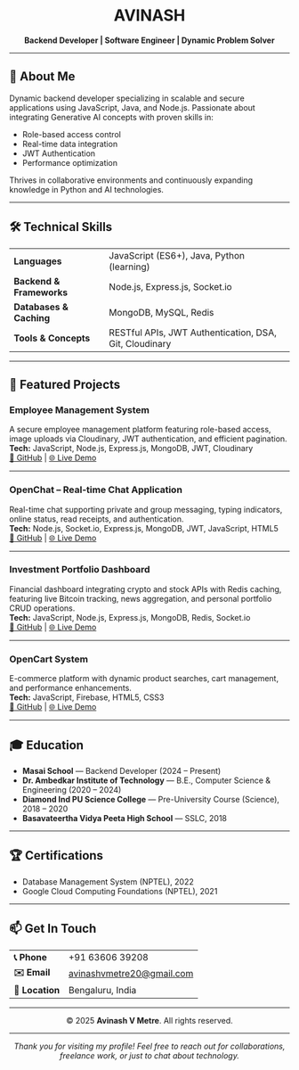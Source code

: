 <!--
README.md - Modern Portfolio for Avinash V Metre
-->

<h1 align="center">AVINASH</h1>
<p align="center">
  <strong>Backend Developer | Software Engineer | Dynamic Problem Solver</strong>
</p>

<p align="center">
  <a href="https://avinashvmetre20.netlify.app/" target="_blank" rel="noopener noreferrer">
  </a>
 
  
  <a href="https://www.linkedin.com/in/avinashvmetre20/" target="_blank" rel="noopener noreferrer">
  </a>
</p>

---

## 👋 About Me

Dynamic backend developer specializing in scalable and secure applications using JavaScript, Java, and Node.js. Passionate about integrating Generative AI concepts with proven skills in:

- Role-based access control
- Real-time data integration
- JWT Authentication
- Performance optimization

Thrives in collaborative environments and continuously expanding knowledge in Python and AI technologies.

---

## 🛠️ Technical Skills

<table>
  <tr>
    <td><strong>Languages</strong></td>
    <td>JavaScript (ES6+), Java, Python (learning)</td>
  </tr>
  <tr>
    <td><strong>Backend & Frameworks</strong></td>
    <td>Node.js, Express.js, Socket.io</td>
  </tr>
  <tr>
    <td><strong>Databases & Caching</strong></td>
    <td>MongoDB, MySQL, Redis</td>
  </tr>
  <tr>
    <td><strong>Tools & Concepts</strong></td>
    <td>RESTful APIs, JWT Authentication, DSA, Git, Cloudinary</td>
  </tr>
</table>

---

## 🚀 Featured Projects

### Employee Management System    
A secure employee management platform featuring role-based access, image uploads via Cloudinary, JWT authentication, and efficient pagination.  
**Tech:** JavaScript, Node.js, Express.js, MongoDB, JWT, Cloudinary  
[🔗 GitHub](https://github.com/Avinashvmetre20/Employee-management-syatem) | [🌐 Live Demo](https://employeem.netlify.app/)

---

### OpenChat – Real-time Chat Application  
Real-time chat supporting private and group messaging, typing indicators, online status, read receipts, and authentication.  
**Tech:** Node.js, Socket.io, Express.js, MongoDB, JWT, JavaScript, HTML5  
[🔗 GitHub](https://github.com/Avinashvmetre20/OpenChat) | [🌐 Live Demo](https://openchat-5ft3.onrender.com/)

---

### Investment Portfolio Dashboard  
Financial dashboard integrating crypto and stock APIs with Redis caching, featuring live Bitcoin tracking, news aggregation, and personal portfolio CRUD operations.  
**Tech:** JavaScript, Node.js, Express.js, MongoDB, Redis, Socket.io  
[🔗 GitHub](https://github.com/Avinashvmetre20/B43_WEB_197_Web-Project-192) | [🌐 Live Demo](https://b43-web-197-web-project-192.onrender.com/)

---

### OpenCart System  
E-commerce platform with dynamic product searches, cart management, and performance enhancements.  
**Tech:** JavaScript, Firebase, HTML5, CSS3  
[🔗 GitHub](https://github.com/Avinashvmetre20/eCart) | [🌐 Live Demo](https://opencart1.netlify.app/)

---

## 🎓 Education

- **Masai School** — Backend Developer (2024 – Present)  
- **Dr. Ambedkar Institute of Technology** — B.E., Computer Science & Engineering (2020 – 2024)  
- **Diamond Ind PU Science College** — Pre-University Course (Science), 2018 – 2020  
- **Basavateertha Vidya Peeta High School** — SSLC, 2018  

---

## 🏆 Certifications

- Database Management System (NPTEL), 2022  
- Google Cloud Computing Foundations (NPTEL), 2021  

---

## 📫 Get In Touch

<table>
  <tr>
    <td><strong>📞 Phone</strong></td>
    <td>+91 63606 39208</td>
  </tr>
  <tr>
    <td><strong>✉️ Email</strong></td>
    <td><a href="mailto:avinashvmetre20@gmail.com">avinashvmetre20@gmail.com</a></td>
  </tr>
  <tr>
    <td><strong>📍 Location</strong></td>
    <td>Bengaluru, India</td>
  </tr>
</table>

---

<p align="center">© 2025 <strong>Avinash V Metre</strong>. All rights reserved.</p>

---

<p align="center">
  <em>Thank you for visiting my profile! Feel free to reach out for collaborations, freelance work, or just to chat about technology.</em>
</p>
